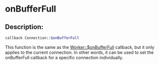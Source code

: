 # onBufferFull
## Description:
```php
callback Connection::$onBufferFull
```

This function is the same as the [Worker::$onBufferFull](../worker/on-buffer-full.md) callback, but it only applies to the current connection. In other words, it can be used to set the onBufferFull callback for a specific connection individually.
